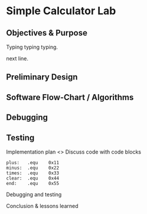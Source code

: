 Simple Calculator Lab
===

Objectives & Purpose
---
Typing typing typing.

next line.

Preliminary Design
---

Software Flow-Chart / Algorithms
---

Debugging
---

Testing
---

Implementation plan <<insert photo of attack plan>>
Discuss code with code blocks

```Assembly
plus:	.equ	0x11
minus:	.equ	0x22
times:	.equ	0x33
clear:	.equ	0x44
end:	.equ	0x55
```

Debugging and testing

Conclusion & lessons learned
